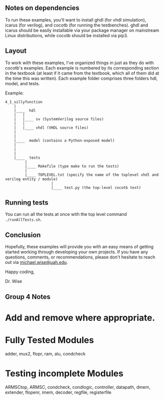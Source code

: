 ## Notes on dependencies

To run these examples, you'll want to install ghdl (for vhdl simulation), icarus (for verilog), 
and cocotb (for running the testbenches). ghdl and icarus should be easily installable via your
package manager on mainstream Linux distributions, while cocotb should be installed via pip3.

## Layout

To work with these examples, I've organized things in just as they do with cocotb's examples.
Each example is numbered by its corresponding section in the textbook (at least if it came 
from the textbook, which all of them did at the time this was written). Each example folder
comprises three folders hdl, model, and tests.

Example:

	4_1_sillyfunction
		|
		|____  hdl 
		|	|
		|	|____ sv (SystemVerilog source files)
		|	|
		|	|____ vhdl (VHDL source files)
		|
		|
		|____  model (contains a Python-exposed model)
		|
		|
		|
		|____  tests
			 |
			 |____ Makefile (type make to run the tests)
			 |
			 |____ TOPLEVEL.txt (specify the name of the toplevel vhdl and verilog entity / module)
                         |
                         |____ test.py (the top-level cocotb test)


## Running tests

You can run all the tests at once with the top level command `./runAllTests.sh`.

## Conclusion

Hopefully, these examples will provide you with an easy means of getting started working 
through developing your own projects. If you have any questions, comments, or recommendations,
please don't hesitate to reach out via michael.wise@uah.edu.

Happy coding,

Dr. Wise

##
##	Group 4 Notes
##

# Add and remove where appropriate.

# Fully Tested Modules
adder, mux2, flopr, ram, alu, condcheck

# Testing incomplete Modules
ARMSCtop, ARMSC, condcheck, condlogic, controller, datapath, dmem, extender, flopenr, imem, decoder, regfile, registerfile  


